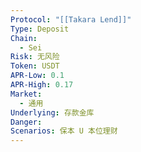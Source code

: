 ```yaml
---
Protocol: "[[Takara Lend]]"
Type: Deposit
Chain:
  - Sei
Risk: 无风险
Token: USDT
APR-Low: 0.1
APR-High: 0.17
Market:
  - 通用
Underlying: 存款金库
Danger: 
Scenarios: 保本 U 本位理财
---
```



